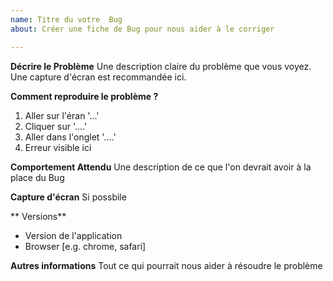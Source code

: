 ```yaml
---
name: Titre du votre  Bug
about: Créer une fiche de Bug pour nous aider à le corriger

---
```


**Décrire le Problème**
Une description claire du problème que vous voyez. Une capture d'écran est recommandée ici.

**Comment reproduire le problème ?**

1. Aller sur l'éran '...'
2. Cliquer sur  '....'
3. Aller dans l'onglet  '....'
4. Erreur visible ici

**Comportement Attendu**
Une description de ce que l'on devrait avoir à la place du Bug

**Capture d'écran**
Si possbile

** Versions**
 - Version de l'application
 - Browser [e.g. chrome, safari]

**Autres informations**
Tout ce qui pourrait nous aider à résoudre le problème
